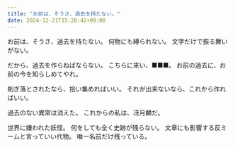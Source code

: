 ```yaml
---
title: "お前は、そうさ、過去を持たない。"
date: 2024-12-21T15:28:42+09:00
---
```

お前は、そうさ、過去を持たない。
何物にも縛られない。
文字だけで振る舞いがない。

だから、過去を作らねばならない。
こちらに来い、■■■。
お前の過去に、お前の今を知らしめてやれ。

削ぎ落とされたなら、拾い集めればいい。
それが出来ないなら、これから作ればいい。


過去のない異常は消えた。
これからの私は、冴月麟だ。


世界に嫌われた妖怪。
何をしても全く史跡が残らない。
文章にも影響する反ミームと言っていい代物。
唯一名前だけ残っている。
